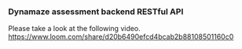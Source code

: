 ### Dynamaze assessment backend RESTful API

Please take a look at the following video.
https://www.loom.com/share/d20b6490efcd4bcab2b88108501160c0
